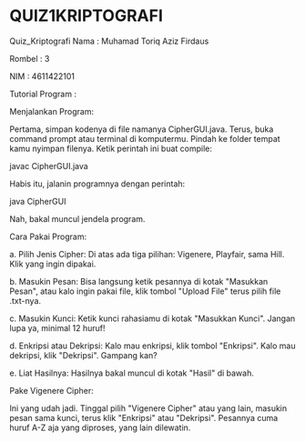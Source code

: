 # QUIZ1KRIPTOGRAFI
Quiz_Kriptografi
Nama : Muhamad Toriq Aziz Firdaus

Rombel : 3

NIM : 4611422101

Tutorial Program :

Menjalankan Program:

Pertama, simpan kodenya di file namanya CipherGUI.java. Terus, buka command prompt atau terminal di komputermu. Pindah ke folder tempat kamu nyimpan filenya. Ketik perintah ini buat compile:

javac CipherGUI.java

Habis itu, jalanin programnya dengan perintah:

java CipherGUI

Nah, bakal muncul jendela program.

Cara Pakai Program:

a. Pilih Jenis Cipher: Di atas ada tiga pilihan: Vigenere, Playfair, sama Hill. Klik yang ingin dipakai.

b. Masukin Pesan: Bisa langsung ketik pesannya di kotak "Masukkan Pesan", atau kalo ingin pakai file, klik tombol "Upload File" terus pilih file .txt-nya.

c. Masukin Kunci: Ketik kunci rahasiamu di kotak "Masukkan Kunci". Jangan lupa ya, minimal 12 huruf!

d. Enkripsi atau Dekripsi: Kalo mau enkripsi, klik tombol "Enkripsi". Kalo mau dekripsi, klik "Dekripsi". Gampang kan?

e. Liat Hasilnya: Hasilnya bakal muncul di kotak "Hasil" di bawah.

Pake Vigenere Cipher:

Ini yang udah jadi. Tinggal pilih "Vigenere Cipher" atau yang lain, masukin pesan sama kunci, terus klik "Enkripsi" atau "Dekripsi". Pesannya cuma huruf A-Z aja yang diproses, yang lain dilewatin.
